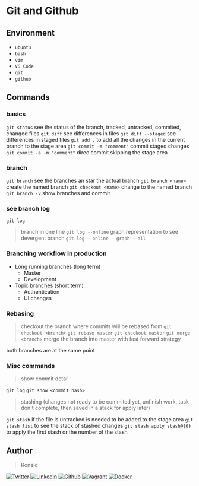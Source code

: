 # Git and Github

## Environment

- `ubuntu`
- `bash`
- `vim`
- `VS Code`
- `git`
- `github`

## Commands

### basics

`git status` see the status of the branch, tracked, untracked, commited, changed files
`git diff` see differences in files
`git diff --staged` see differences in staged files
`git add .` to add all the changes in the current branch to the stage area
`git commit -m "comment"` commit staged changes
`git commit -a -m "comment"` direc commit skipping the stage area

### branch

`git branch` see the branches an star the actual branch
`git branch <name>` create the named branch
`git checkout <name>` change to the named branch
`git branch -v` show branches and commit

### see branch log

`git log`
> branch in one line
`git log --online`
> graph representation to see devergent branch
`git log --online --graph --all`

### Branching workflow in production

- Long running branches (long term)
  - Master
  - Development
- Topic branches (short term)
  - Authentication
  - UI changes

### Rebasing

> checkout the branch where commits will be rebased from
`git checkout <branch>`
`git rebase master`
`git checkout master`
`git merge <branch>` merge the branch into master with fast forward strategy

both branches are at the same point

### Misc commands

> show commit detail

`git log`
`git show <commit hash>`

> stashing (changes not ready to be commited yet, unfinish work, task don't complete, then saved in a stack for apply later)

`git stash` if the file is untracked is needed to be added to the stage area
`git stash list` to see the stack of stashed changes
`git stash apply stash@{0}` to apply the first stash or the number of the stash

## Author

> Ronald
<!-- twitter -->
[![Twitter](https://img.shields.io/twitter/follow/ralex_uy?style=social)](https://twitter.com/ralex_uy) <!-- linkedin --> [![Linkedin](https://img.shields.io/badge/LinkedIn-+24K-blue?style=social&logo=linkedin)](https://www.linkedin.com/in/ronald-rivero/) <!-- github --> [![Github](https://img.shields.io/github/followers/ralexrivero?style=social)](https://github.com/ralexrivero/) <!-- vagrant --> [![Vagrant](https://img.shields.io/static/v1?label=&message=Vagrant%20Profile&color=1868F2&logo=vagrant&labelColor=2F333A)](https://app.vagrantup.com/ralexrivero) <!-- docker --> [![Docker](https://img.shields.io/static/v1?label=&message=Docker%20Profile&color=2496ED&logo=Docker&labelColor=2F333A)](https://hub.docker.com/u/ralexrivero)
